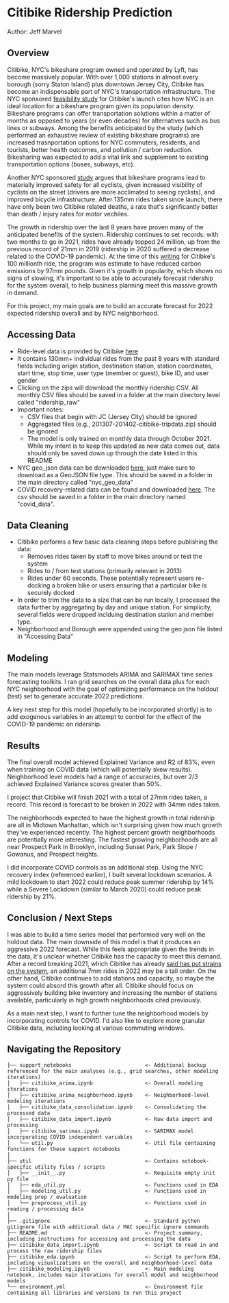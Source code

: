 # Citibike Ridership Prediction
Author: Jeff Marvel

## Overview

Citibike, NYC's bikeshare program owned and operated by Lyft, has become massively popular. With over 1,000 stations in almost every borough (sorry Staton Island) plus downtown Jersey City, Citibike has become an indispensable part of NYC's transportation infrastructure. The NYC sponsored [feasibility study](https://www1.nyc.gov/assets/planning/download/pdf/plans/transportation/bike_share_complete.pdf) for Citibike's launch cites how NYC is an ideal location for a bikeshare program given its population density. Bikeshare programs can offer transportation solutions within a matter of months as opposed to years (or even decades) for alternatives such as bus lines or subways. Among the benefits anticipated by the study (which performed an exhaustive review of existing bikeshare programs) are increased trasnportation options for NYC commuters, residents, and tourists, better health outcomes, and pollution / carbon reduction. Bikesharing was expected to add a vital link and supplement to existing transportation options (buses, subways, etc). 

Another NYC sponsored [study](https://www1.nyc.gov/html/dot/html/bicyclists/bike-ridership-safety.shtml) argues that bikeshare programs lead to materially improved safety for all cyclists, given increased visibility of cyclists on the street (drivers are more acclimated to seeing cyclists), and improved bicycle infrastructure. After 135mm rides taken since launch, there have only been two Citibike related deaths, a rate that's significantly better than death / injury rates for motor vechiles.

The growth in ridership over the last 8 years have proven many of the anticipated benefits of the system. Ridership continues to set records: with two months to go in 2021, rides have already topped 24 million, up from the previous record of 21mm in 2019 (ridership in 2020 suffered a decrease related to the COVID-19 pandemic). At the time of this [writing](https://ride.citibikenyc.com/blog/100million) for Citibke's 100 millionth ride, the program was estimate to have reduced carbon emissions by 97mm pounds. Given it's growth in popularity, which shows no signs of slowing, it's important to be able to accurately forecast ridership for the system overall, to help business planning meet this massive growth in demand.

For this project, my main goals are to build an accurate forecast for 2022 expected ridership overall and by NYC neighborhood.

## Accessing Data

* Ride-level data is provided by Citibike [here](https://s3.amazonaws.com/tripdata/index.html)
* It contains 130mm+ individual rides from the past 8 years with standard fields including origin station, destination station, station coordinates, start time, stop time, user type (member or guest), bike ID, and user gender
* Clicking on the zips will download the monthly ridership CSV. All monthly CSV files should be saved in a folder at the main directory level called "ridership_raw"
* Important notes:
  * CSV files that begin with JC (Jersey City) should be ignored
  * Aggregated files (e.g., 201307-201402-citibike-tripdata.zip) should be ignored
  * The model is only trained on monthly data through October 2021. While my intent is to keep this updated as new data comes out, data should only be saved down up through the date listed in this README
* NYC geo_json data can be downloaded [here](https://data.cityofnewyork.us/City-Government/2010-Neighborhood-Tabulation-Areas-NTAs-/cpf4-rkhq), just make sure to download as a GeoJSON file type. This should be saved in a folder in the main directory called "nyc_geo_data"
* COVID recovery-related data can be found and downloaded [here](https://www.investopedia.com/new-york-city-nyc-economic-recovery-index-5072042). The csv should be saved in a folder in the main directory named "covid_data".

## Data Cleaning

* Citibike performs a few basic data cleaning steps before publishing the data:
  * Removes rides taken by staff to move bikes around or test the system
  * Rides to / from test stations (primarily relevant in 2013)
  * Rides under 60 seconds. These potentially represent users re-docking a broken bike or users ensuring that a particular bike is securely docked
* In order to trim the data to a size that can be run locally, I processed the data further by aggregating by day and unique station. For simplicity, several fields were dropped inclduing destination station and member type.
* Neighborhood and Borough were appended using the geo json file listed in "Accessing Data"

## Modeling

The main models leverage Statsmodels ARIMA and SARIMAX time series forecasting toolkits. I ran grid searches on the overall data plus for each NYC neighborhood with the goal of optimizing performance on the holdout (test) set to generate accurate 2022 predictions.

A key next step for this model (hopefully to be incorporated shortly) is to add exogenous variables in an attempt to control for the effect of the COVID-19 pandemic on ridership.

## Results

The final overall model achieved Explained Variance and R2 of 83%, even when training on COVID data (which will potentially skew results). Neighborhood level models had a range of accuracies, but over 2/3 achieved Explained Variance scores greater than 50%.

I project that Citibike will finish 2021 with a total of 27mm rides taken, a record. This record is forecast to be broken in 2022 with 34mm rides taken. 

The neighborhoods expected to have the highest growth in total ridership are all in Midtown Manhattan, which isn't surprising given how much growth they've experienced recently. The highest percent growth neighborhoods are potentially more interesting. The fastest growing neighborhoods are all near Prospect Park in Brooklyn, including Sunset Park, Park Slope / Gowanus, and Prospect heights.

I did incorporate COVID controls as an additional step. Using the NYC recovery index (referenced earlier), I built several lockdown scenarios. A mild lockdown to start 2022 could reduce peak summer ridership by 14% while a Severe Lockdown (similar to March 2020) could reduce peak ridership by 21%.

## Conclusion / Next Steps

I was able to build a time series model that performed very well on the holdout data. The main downside of this model is that it produces an aggressive 2022 forecast. While this feels appropriate given the trends in the data, it's unclear whether Citibike has the capacity to meet this demand. After a record breaking 2021, which Cibitike has already [said has put strains on the system](https://ride.citibikenyc.com/blog/ridershiprecords), an additional 7mm rides in 2022 may be a tall order. On the other hand, Citibike continues to add stations and capacity, so maybe the system could absord this growth after all. Citibike should focus on aggressively building bike inventory and increasing the number of stations available, particularly in high growth neighborhoods cited previously.

As a main next step, I want to further tune the neighborhood models by incorporating controls for COVID. I'd also like to explore more granular Citibike data, including looking at various commuting windows. 

## Navigating the Repository
```
├── support_notebooks                        <- Additional backup referenced for the main analyses (e.g., grid searches, other modeling iterations)
│   ├── citibike_arima.ipynb                 <- Overall modeling iterations
│   ├── citibike_arima_neighborhood.ipynb    <- Neighborhood-level modeling iterations
│   ├── citibike_data_consolidation.ipynb    <- Consolidating the processed data
│   ├── citibike_data_import.ipynb           <- Raw data import and processing
│   ├── citibike_sarimax.ipynb               <- SARIMAX model incorporating COVID independent variables
│   └── util.py                              <- Util file containing functions for these support notebooks
│
├── util                                     <- Contains notebook-specific utility files / scripts
│   ├── __init__.py                          <- Requisite empty init py file
│   ├── eda_util.py                          <- Functions used in EDA
│   ├── modeling_util.py                     <- Functions used in modeling prep / evaluation
│   └── preprocess_util.py                   <- Functions used in reading / processing data
│
├── .gitignore                               <- Standard python gitignore file with additional data / MAC specific ignore commands
├── README.md                                <- Project summary, including instructions for accessing and processing the data
├── citibike_data_import.ipynb               <- Script to read in and process the raw ridership files
├── citibike_eda.ipynb                       <- Script to perform EDA, including visualizations on the overall and neighborhood-level data
├── citibike_modeling.ipynb                  <- Main modeling notebook, includes main iterations for overall model and neighborhood models
└── environment.yml                          <- Environment file containing all libraries and versions to run this project
```
